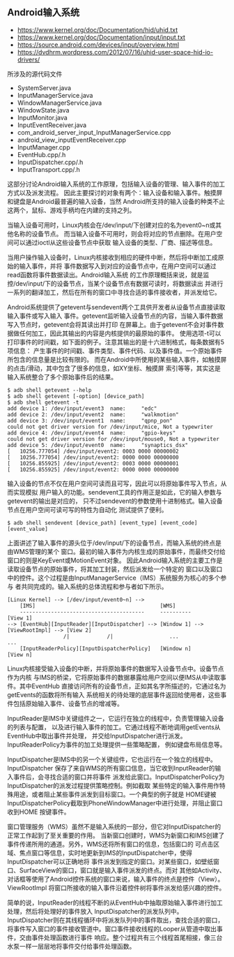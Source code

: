 
## Android输入系统
- https://www.kernel.org/doc/Documentation/hid/uhid.txt
- https://www.kernel.org/doc/Documentation/input/input.txt
- https://source.android.com/devices/input/overview.html
- https://dvdhrm.wordpress.com/2012/07/16/uhid-user-space-hid-io-drivers/

所涉及的源代码文件
- SystemServer.java
- InputManagerService.java
- WindowManagerService.java
- WindowState.java
- InputMonitor.java
- InputEventReceiver.java
- com_android_server_input_InputManagerService.cpp
- android_view_inputEventReceiver.cpp
- InputManager.cpp
- EventHub.cpp/.h
- InputDispatcher.cpp/.h
- InputTransport.cpp/.h

这部分讨论Android输入系统的工作原理，包括输入设备的管理、输入事件的加工方式以及派发流程。
因此主要探讨的对象有两个：输入设备和输入事件。触摸屏和键盘是Android最普遍的输入设备，当然
Android所支持的输入设备的种类不止这两个，鼠标、游戏手柄均在内建的支持之列。

当输入设备可用时，Linux内核会在/dev/input/下创建对应的名为event0~n或其他名称的设备节点。
而当输入设备不可用时，则会将对应的节点删除。在用户空间可以通过ioctl从这些设备节点中获取
输入设备的类型、厂商、描述等信息。

当用户操作输入设备时，Linux内核接收到相应的硬件中断，然后将中断加工成原始的输入事件，并将
事件数据写入到对应的设备节点中，在用户空间可以通过read函数将事件数据读出。Android输入系统
的工作原理概括来说，就是监控/dev/input/下的设备节点，当某个设备节点有数据可读时，将数据读出
并进行一系列的翻译加工，然后在所有的窗口中寻找合适的事件接收者，并派发给它。

Android系统提供了getevent与sendevent两个工具供开发者从设备节点直接读取输入事件或写入输入
事件。getevent监听输入设备节点的内容，当输入事件数据写入节点时，getevent会将其读出并打印
在屏幕上。由于getevent不会对事件数据做任何加工，因此其输出的内容是内核提供的最原始的事件。
使用选项-t可以打印事件的时间戳，如下面的例子。注意其输出的是十六进制格式，每条数据有5项信息：
产生事件的时间戳、事件类型、事件代码、以及事件值。一个原始事件所包含的信息量是比较有限的。
而在Android中所使用的某些输入事件，如触摸屏的点击/滑动，其中包含了很多的信息，如XY坐标、触摸屏
索引等等，其实这是输入系统整合了多个原始事件后的结果。
```shell
$ adb shell getevent --help
$ adb shell getevent [-option] [device_path]
$ adb shell getevent -t
add device 1: /dev/input/event3  name:     "edc"
add device 2: /dev/input/event2  name:     "walkmotion"
add device 3: /dev/input/event1  name:     "qpnp_pon"
could not get driver version for /dev/input/mice, Not a typewriter
add device 4: /dev/input/event4  name:     "gpio-keys"
could not get driver version for /dev/input/mouse0, Not a typewriter
add device 5: /dev/input/event0  name:     "synaptics_dsx"
[   10256.777054] /dev/input/event2: 0003 0000 00000002
[   10256.777054] /dev/input/event2: 0000 0000 00000000
[   10256.855925] /dev/input/event2: 0003 0000 00000001
[   10256.855925] /dev/input/event2: 0000 0000 00000000
```

输入设备的节点不仅在用户空间可读而且可写，因此可以将原始事件写入节点，从而实现模拟
用户输入的功能。sendevent工具的作用正是如此，它的输入参数与getevent的输出是对应的，
只不过sendevent的参数使用十进制格式。输入设备节点在用户空间可读可写的特性为自动化
测试提供了便利。
```shell
$ adb shell sendevent [device_path] [event_type] [event_code] [event_value]
```

上面讲述了输入事件的源头位于/dev/input/下的设备节点，而输入系统的终点是由WMS管理的某个
窗口。最初的输入事件为内核生成的原始事件，而最终交付给窗口的则是KeyEvent或MotionEvent对象。
因此Android输入系统的主要工作是读取设备节点的原始事件，将其加工封装，然后派发给一个特定的
窗口以及窗口中的控件。这个过程是由InputManagerService（IMS）系统服务为核心的多个参与
者共同完成的。输入系统的总体流程和参与者如下所示。

```
[Linux Kernel] --> [/dev/input/event0~n] -->
    [IMS]                                        [WMS]
    ----------------------------------------     ----------                        [View 1]
--> [EventHub][InputReader][InputDispatcher] --> [Window 1] --> [ViewRootImpl] --> [View 2]
                  /|            /|                  ...                              ...
    [InputReaderPolicy][InputDispatcherPolicy]   [Window n]                        [View n]
```

Linux内核接受输入设备的中断，并将原始事件的数据写入设备节点中。设备节点作为内核
与IMS的桥梁，它将原始事件的数据暴露给用户空间以便IMS从中读取事件。其中EventHub
直接访问所有的设备节点，正如其名字所描述的，它通过名为getEvents的函数将所有输入
系统相关的待处理的底层事件返回给使用者，这些事件包括原始输入事件、设备节点的增减等。

InputReader是IMS中关键组件之一，它运行在独立的线程中，负责管理输入设备的列表与配置，
以及进行输入事件的加工。它通过线程不断地调用getEvents从EventHub中取出事件并处理，
并交给InputDispatcher进行派发。InputReaderPolicy为事件的加工处理提供一些策略配置，
例如键盘布局信息等。

InputDispatcher是IMS中的另一个关键组件，它也运行在一个独立的线程中。InputDispatcher
保存了来自WMS的所有窗口信息，当它收到InputReader的输入事件后，会寻找合适的窗口并将事件
派发给此窗口。InputDispatcherPolicy为InputDispatcher的派发过程提供策略控制。例如截取
某些特定的输入事件用作特殊用途，或者阻止某些事件派发到目标窗口。一个典型的例子就是
HOME键被InputDispatcherPolicy截取到PhoneWindowManager中进行处理，并阻止窗口收到HOME
按键事件。

窗口管理服务（WMS）虽然不是输入系统的一部分，但它对InputDispatcher的正常工作起到了至关重要的作用。
当新窗口创建时，WMS为新窗口和IMS创建了事件传递所用的通道。另外，WMS还将所有窗口的信息，包括窗口的
可点击区域、焦点窗口等信息，实时地更新到IMS的InputDispatcher中，使得InputDispatcher可以正确地将
事件派发到指定的窗口。对某些窗口，如壁纸窗口、SurfaceView的窗口，窗口就是输入事件派发的终点。而对
其他如Activity、对话框等使用了Android控件系统的窗口来说，输入事件的终点是控件（View）。ViewRootImpl
将窗口所接收的输入事件沿着控件树将事件派发给感兴趣的控件。

简单的说，InputReader的线程不断的从EventHub中抽取原始输入事件进行加工处理，然后将处理好的事件放入
InputDispatcher的派发队列中。InputDispatcher则在其线程循环中将派发队列中的事件取出，查找合适的窗口，
将事件写入窗口的事件接收管道中。窗口事件接收线程的Looper从管道中取出事件，交由事件处理函数进行事件
响应。整个过程共有三个线程首尾相接，像三台水泵一样一层层地将事件交付给事件处理函数。
